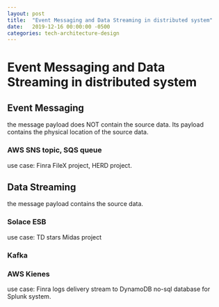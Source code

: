 ```yaml
---
layout: post
title:  "Event Messaging and Data Streaming in distributed system"
date:   2019-12-16 00:00:00 -0500
categories: tech-architecture-design
---
```


# Event Messaging and Data Streaming in distributed system

## Event Messaging

the message payload does NOT contain the source data. Its payload contains the physical location of the source data.

### AWS SNS topic, SQS queue

use case: Finra FileX project, HERD project.


## Data Streaming

the message payload contains the source data.

### Solace ESB 

use case: TD stars Midas project

### Kafka 

### AWS Kienes

use case: Finra logs delivery stream to DynamoDB no-sql database for Splunk system.